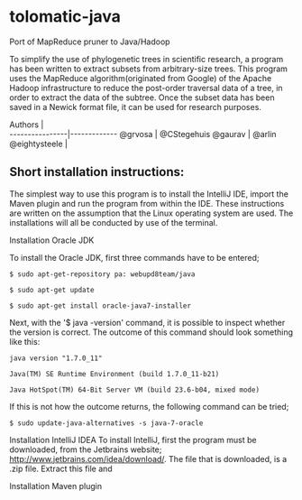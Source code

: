 tolomatic-java
==============

Port of MapReduce pruner to Java/Hadoop

To simplify the use of phylogenetic trees in scientific research, a program has been written
to extract subsets from arbitrary-size trees. This program uses the MapReduce algorithm(originated from Google)
of the Apache Hadoop infrastructure to reduce the post-order traversal data of a tree, in order to extract the data
of the subtree. Once the subset data has been saved in a Newick format file, it can be used for research purposes.

Authors         |   
----------------|-------------
@grvosa         | @CStegehuis 
@gaurav         | @arlin 
@eightysteele   |


Short installation instructions:
-------------------------------

The simplest way to use this program is to install the IntelliJ IDE, import the Maven plugin and run the 
program from within the IDE. These instructions are written on the assumption that the Linux operating 
system are used. The installations will all be conducted by use of the terminal.    

Installation Oracle JDK

To install the Oracle JDK, first three commands have to be entered;
    
    $ sudo apt-get-repository pa: webupd8team/java
    
    $ sudo apt-get update
    
    $ sudo apt-get install oracle-java7-installer
    
Next, with the '$ java -version' command, it is possible to inspect whether the version is correct.
The outcome of this command should look something like this:

    java version "1.7.0_11"

    Java(TM) SE Runtime Environment (build 1.7.0_11-b21)

    Java HotSpot(TM) 64-Bit Server VM (build 23.6-b04, mixed mode)

If this is not how the outcome returns, the following command can be tried;
    
    $ sudo update-java-alternatives -s java-7-oracle

    

Installation IntelliJ IDEA
To install IntelliJ, first the program must be downloaded, from the Jetbrains 
website; http://www.jetbrains.com/idea/download/. 
The file that is downloaded, is a .zip file. Extract this file and



Installation Maven plugin



